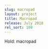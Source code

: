 ```yaml
---
slug: macropad
layout: project
title: Macropad
release: July 2018
rel_sort: 100
---
```


Hold: macropad
